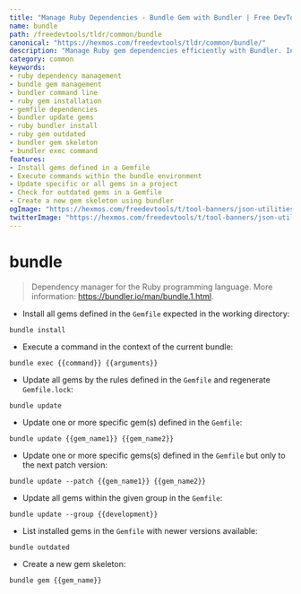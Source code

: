 ```yaml
---
title: "Manage Ruby Dependencies - Bundle Gem with Bundler | Free DevTools"
name: bundle
path: /freedevtools/tldr/common/bundle
canonical: "https://hexmos.com/freedevtools/tldr/common/bundle/"
description: "Manage Ruby gem dependencies efficiently with Bundler. Install, update, and execute commands within your Ruby projects. Free online tool, no registration required."
category: common
keywords:
- ruby dependency management
- bundle gem management
- bundler command line
- ruby gem installation
- gemfile dependencies
- bundler update gems
- ruby bundler install
- ruby gem outdated
- bundler gem skeleton
- bundler exec command
features:
- Install gems defined in a Gemfile
- Execute commands within the bundle environment
- Update specific or all gems in a project
- Check for outdated gems in a Gemfile
- Create a new gem skeleton using bundler
ogImage: "https://hexmos.com/freedevtools/t/tool-banners/json-utilities-banner.png"
twitterImage: "https://hexmos.com/freedevtools/t/tool-banners/json-utilities-banner.png"
---
```


# bundle

> Dependency manager for the Ruby programming language.
> More information: <https://bundler.io/man/bundle.1.html>.

- Install all gems defined in the `Gemfile` expected in the working directory:

`bundle install`

- Execute a command in the context of the current bundle:

`bundle exec {{command}} {{arguments}}`

- Update all gems by the rules defined in the `Gemfile` and regenerate `Gemfile.lock`:

`bundle update`

- Update one or more specific gem(s) defined in the `Gemfile`:

`bundle update {{gem_name1}} {{gem_name2}}`

- Update one or more specific gems(s) defined in the `Gemfile` but only to the next patch version:

`bundle update --patch {{gem_name1}} {{gem_name2}}`

- Update all gems within the given group in the `Gemfile`:

`bundle update --group {{development}}`

- List installed gems in the `Gemfile` with newer versions available:

`bundle outdated`

- Create a new gem skeleton:

`bundle gem {{gem_name}}`
